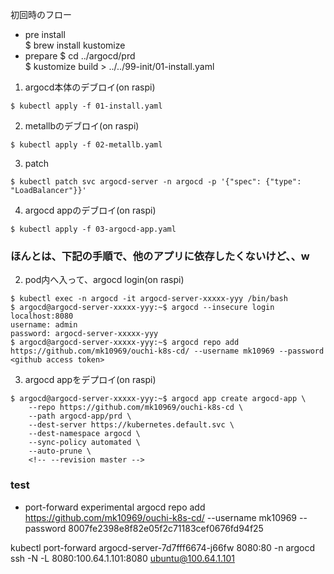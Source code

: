 初回時のフロー

- pre install  
$ brew install kustomize  
- prepare
$ cd ../argocd/prd  
$ kustomize build > ../../99-init/01-install.yaml  


1. argocd本体のデブロイ(on raspi)
```
$ kubectl apply -f 01-install.yaml
```
2. metallbのデブロイ(on raspi)
```
$ kubectl apply -f 02-metallb.yaml
```
3. patch
```
$ kubectl patch svc argocd-server -n argocd -p '{"spec": {"type": "LoadBalancer"}}'
```
4. argocd appのデブロイ(on raspi)
```
$ kubectl apply -f 03-argocd-app.yaml
```





### ほんとは、下記の手順で、他のアプリに依存したくないけど、、w
<!-- 2. pod内へ入って、argocd login(on raspi)
```
$ kubectl exec -n argocd -it argocd-server-xxxxx-yyy /bin/bash
$ argocd@argocd-server-xxxxx-yyy:~$ argocd --insecure login localhost:8080
username: admin
password: argocd-server-xxxxx-yyy
$ argocd@argocd-server-xxxxx-yyy:~$ argocd repocreds add https://github.com/mk10969/ouchi-k8s-cd/ --username mk10969 --password <github access token>
``` -->

2. pod内へ入って、argocd login(on raspi)
```
$ kubectl exec -n argocd -it argocd-server-xxxxx-yyy /bin/bash
$ argocd@argocd-server-xxxxx-yyy:~$ argocd --insecure login localhost:8080
username: admin
password: argocd-server-xxxxx-yyy
$ argocd@argocd-server-xxxxx-yyy:~$ argocd repo add https://github.com/mk10969/ouchi-k8s-cd/ --username mk10969 --password <github access token>
```

3. argocd appをデプロイ(on raspi)
```
$ argocd@argocd-server-xxxxx-yyy:~$ argocd app create argocd-app \
    --repo https://github.com/mk10969/ouchi-k8s-cd \
    --path argocd-app/prd \
    --dest-server https://kubernetes.default.svc \
    --dest-namespace argocd \
    --sync-policy automated \
    --auto-prune \
    <!-- --revision master -->
```

### test
- port-forward experimental
argocd repo add https://github.com/mk10969/ouchi-k8s-cd/ --username mk10969 --password 8007fe2398e8f82e05f2c71183cef0676fd94f25

kubectl port-forward argocd-server-7d7fff6674-j66fw 8080:80 -n argocd
ssh -N -L 8080:100.64.1.101:8080 ubuntu@100.64.1.101
 
 
